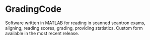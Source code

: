 # GradingCode
Software written in MATLAB for reading in scanned scantron exams, aligning, reading scores, grading, providing statistics.  Custom form available in the most recent release.
